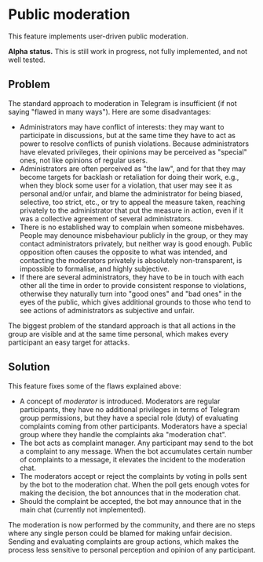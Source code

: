 # Public moderation

This feature implements user-driven public moderation.

**Alpha status.**  This is still work in progress, not fully implemented, and not well tested.

## Problem

The standard approach to moderation in Telegram is insufficient (if not saying "flawed in many ways").  Here are some disadvantages:
- Administrators may have conflict of interests: they may want to participate in discussions, but at the same time they have to act as power to resolve conflicts of punish violations.  Because administrators have elevated privileges, their opinions may be perceived as "special" ones, not like opinions of regular users. 
- Administrators are often perceived as "the law", and for that they may become targets for backlash or retaliation for doing their work, e.g., when they block some user for a violation, that user may see it as personal and/or unfair, and blame the administrator for being biased, selective, too strict, etc., or try to appeal the measure taken, reaching privately to the administrator that put the measure in action, even if it was a collective agreement of several administrators. 
- There is no established way to complain when someone misbehaves.  People may denounce misbehaviour publicly in the group, or they may contact administrators privately, but neither way is good enough.  Public opposition often causes the opposite to what was intended, and contacting the moderators privately is absolutely non-transparent, is impossible to formalise, and highly subjective.
- If there are several administrators, they have to be in touch with each other all the time in order to provide consistent response to violations, otherwise they naturally turn into "good ones" and "bad ones" in the eyes of the public, which gives additional grounds to those who tend to see actions of administrators as subjective and unfair.

The biggest problem of the standard approach is that all actions in the group are visible and at the same time personal, which makes every participant an easy target for attacks.

## Solution

This feature fixes some of the flaws explained above:
- A concept of _moderator_ is introduced.  Moderators are regular participants, they have no additional privileges in terms of Telegram group permissions, but they have a special role (duty) of evaluating complaints coming from other participants.  Moderators have a special group where they handle the complaints aka "moderation chat".
- The bot acts as complaint manager.  Any participant may send to the bot a complaint to any message.  When the bot accumulates certain number of complaints to a message, it elevates the incident to the moderation chat.
- The moderators accept or reject the complaints by voting in polls sent by the bot to the moderation chat.  When the poll gets enough votes for making the decision, the bot announces that in the moderation chat.
- Should the complaint be accepted, the bot may announce that in the main chat (currently not implemented).

The moderation is now performed by the community, and there are no steps where any single person could be blamed for making unfair decision.  Sending and evaluating complaints are group actions, which makes the process less sensitive to personal perception and opinion of any participant.
